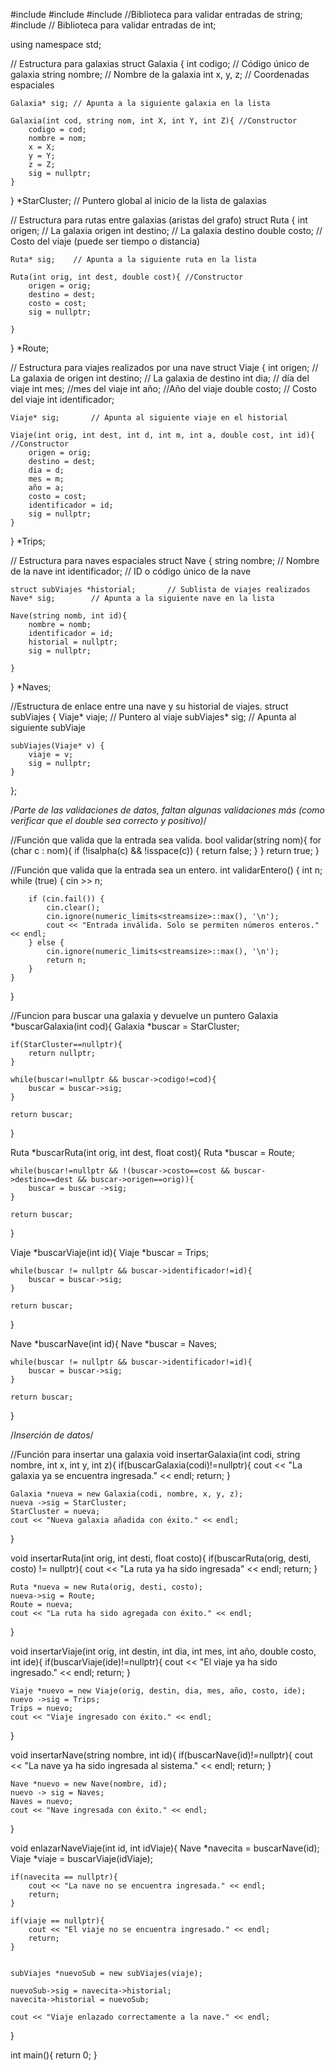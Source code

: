 #include <iostream>
#include <string>
#include <cctype> //Biblioteca para validar entradas de string;
#include <limits> // Biblioteca para validar entradas de int;

using namespace std;

// Estructura para galaxias
struct Galaxia {
    int codigo;         // Código único de galaxia
    string nombre;      // Nombre de la galaxia
    int x, y, z;        // Coordenadas espaciales

    Galaxia* sig; // Apunta a la siguiente galaxia en la lista

    Galaxia(int cod, string nom, int X, int Y, int Z){ //Constructor
        codigo = cod;
        nombre = nom;
        x = X;
        y = Y;
        z = Z;
        sig = nullptr;
    }
} *StarCluster;  // Puntero global al inicio de la lista de galaxias

// Estructura para rutas entre galaxias (aristas del grafo)
struct Ruta {
    int origen;         // La galaxia origen
    int destino;        // La galaxia destino
    double costo;        // Costo del viaje (puede ser tiempo o distancia)

    Ruta* sig;    // Apunta a la siguiente ruta en la lista

    Ruta(int orig, int dest, double cost){ //Constructor
        origen = orig;
        destino = dest;
        costo = cost;
        sig = nullptr;
        
    }
} *Route;

// Estructura para viajes realizados por una nave
struct Viaje {
    int origen;       // La galaxia de origen
    int destino;      // La galaxia de destino
    int dia;           // día del viaje
    int mes;           //mes del viaje
    int año;           //Año del viaje
    double costo;       // Costo del viaje
    int identificador;

    Viaje* sig;       // Apunta al siguiente viaje en el historial

    Viaje(int orig, int dest, int d, int m, int a, double cost, int id){ //Constructor
        origen = orig;
        destino = dest;
        dia = d;
        mes = m;
        año = a;
        costo = cost;
        identificador = id;
        sig = nullptr;
    }

} *Trips;


// Estructura para naves espaciales
struct Nave {
    string nombre;          // Nombre de la nave
    int identificador;   // ID o código único de la nave

    struct subViajes *historial;       // Sublista de viajes realizados
    Nave* sig;        // Apunta a la siguiente nave en la lista

    Nave(string nomb, int id){
        nombre = nomb;
        identificador = id;
        historial = nullptr;
        sig = nullptr;

    }
} *Naves;

//Estructura de enlace entre una nave y su historial de viajes.
struct subViajes {
    Viaje* viaje;           // Puntero al viaje
    subViajes* sig;         // Apunta al siguiente subViaje

    subViajes(Viaje* v) {
        viaje = v;
        sig = nullptr;
    }
};


/*Parte de las validaciones de datos, faltan algunas validaciones más (como verificar que el double sea correcto y positivo)*/

//Función que valida que la entrada sea valida.
bool validar(string nom){
    for (char c : nom){
        if (!isalpha(c) && !isspace(c)) { 
            return false;
        }
    }
    return true;
}

//Función que valida que la entrada sea un entero.
int validarEntero() {
    int n;
    while (true) {
        cin >> n;

        if (cin.fail()) {
            cin.clear();
            cin.ignore(numeric_limits<streamsize>::max(), '\n');
            cout << "Entrada inválida. Solo se permiten números enteros." << endl;
        } else {
            cin.ignore(numeric_limits<streamsize>::max(), '\n');
            return n;
        }
    }
}

//Funcion para buscar una galaxia y  devuelve un puntero
Galaxia *buscarGalaxia(int cod){
    Galaxia *buscar = StarCluster;

    if(StarCluster==nullptr){
        return nullptr;
    }

    while(buscar!=nullptr && buscar->codigo!=cod){
        buscar = buscar->sig;
    }

    return buscar;
}

Ruta *buscarRuta(int orig, int dest, float cost){
    Ruta *buscar = Route;

    while(buscar!=nullptr && !(buscar->costo==cost && buscar->destino==dest && buscar->origen==orig)){
        buscar = buscar ->sig;
    }

    return buscar;
}

Viaje *buscarViaje(int id){
    Viaje *buscar = Trips;

    while(buscar != nullptr && buscar->identificador!=id){
        buscar = buscar->sig;
    }

    return buscar;
}


Nave *buscarNave(int id){
    Nave *buscar = Naves;

    while(buscar != nullptr && buscar->identificador!=id){
        buscar = buscar->sig;
    }

    return buscar;
}


/*Inserción de datos*/

//Función para insertar una galaxia
void insertarGalaxia(int codi, string nombre, int x, int y, int z){
    if(buscarGalaxia(codi)!=nullptr){
        cout << "La galaxia ya se encuentra ingresada." << endl;
        return;
    }

    Galaxia *nueva = new Galaxia(codi, nombre, x, y, z);
    nueva ->sig = StarCluster;
    StarCluster = nueva;
    cout << "Nueva galaxia añadida con éxito." << endl;
}

void insertarRuta(int orig, int desti, float costo){
    if(buscarRuta(orig, desti, costo) != nullptr){
        cout << "La ruta ya ha sido ingresada" << endl;
        return;
    }

    Ruta *nueva = new Ruta(orig, desti, costo);
    nueva->sig = Route;
    Route = nueva;
    cout << "La ruta ha sido agregada con éxito." << endl;
}

void insertarViaje(int orig, int destin, int dia, int mes, int año, double costo, int ide){
    if(buscarViaje(ide)!=nullptr){
        cout << "El viaje ya ha sido ingresado." << endl;
        return;
    }

    Viaje *nuevo = new Viaje(orig, destin, dia, mes, año, costo, ide);
    nuevo ->sig = Trips;
    Trips = nuevo;
    cout << "Viaje ingresado con éxito." << endl;
}

void insertarNave(string nombre, int id){
    if(buscarNave(id)!=nullptr){
        cout << "La nave ya ha sido ingresada al sistema." << endl;
        return;
    }

    Nave *nuevo = new Nave(nombre, id);
    nuevo -> sig = Naves;
    Naves = nuevo;
    cout << "Nave ingresada con éxito." << endl;
}


void enlazarNaveViaje(int id, int idViaje){
    Nave *navecita = buscarNave(id);
    Viaje *viaje = buscarViaje(idViaje);

    if(navecita == nullptr){
        cout << "La nave no se encuentra ingresada." << endl;
        return;
    }

    if(viaje == nullptr){
        cout << "El viaje no se encuentra ingresado." << endl;
        return;
    }

    
    subViajes *nuevoSub = new subViajes(viaje);

    nuevoSub->sig = navecita->historial;
    navecita->historial = nuevoSub;

    cout << "Viaje enlazado correctamente a la nave." << endl;
}


int main(){
    return 0;
}
